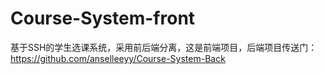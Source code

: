 # Course-System-front
基于SSH的学生选课系统，采用前后端分离，这是前端项目，后端项目传送门：https://github.com/anselleeyy/Course-System-Back
